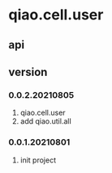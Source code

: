 # qiao.cell.user

## api

## version
### 0.0.2.20210805
1. qiao.cell.user
2. add qiao.util.all

### 0.0.1.20210801
1. init project
